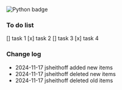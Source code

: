 ![Python badge](https://img.shields.io/badge/Python-3776AB?style=for-the-badge&logo=python&logoColor=white)





### To do list

[] task 1 
[x] task 2 
[] task 3 
[x] task 4 



### Change log

- 2024-11-17 jsheithoff added new items
- 2024-11-17 jsheithoff deleted new items
- 2024-11-17 jsheithoff deleted old items
